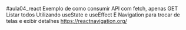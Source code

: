 #aula04_react
Exemplo de como consumir API com fetch, apenas GET
Listar todos
Utilizando useState e useEffect
E Navigation para trocar de telas e exibir detalhes https://reactnavigation.org/

